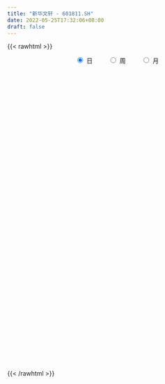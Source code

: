 ```yaml
---
title: "新华文轩 - 601811.SH"
date: 2022-05-25T17:32:06+08:00
draft: false
---
```

{{< rawhtml >}}
    <div style="text-align: center">
        <label style="padding: 1rem;"><input style="margin-right: .5rem" type="radio" name="period" value="D" checked onclick="period_change(this)">日</label>
        <label style="padding: 1rem;"><input style="margin-right: .5rem" type="radio" name="period" value="W" onclick="period_change(this)">周</label>
        <label style="padding: 1rem;"><input style="margin-right: .5rem" type="radio" name="period" value="M" onclick="period_change(this)">月</label>
    </div>
    <div id="chart" style="height: 700px;"></div> 
    <script type="text/javascript">
        const D_v = [29942.34,24534.32,16401.7,13650.59,23284.04,23171.0,17227.05,20177.25,17991.0,11219.46,23197.0,26285.0,23120.0,16276.7,13440.41,16873.05,22407.75,20258.39,13338.0,11480.8,19613.19,14838.0,7291.3,9362.0,10264.01,11048.28,7956.0,8791.14,10851.35,8592.31,7648.78,7808.45,11783.21,8916.0,8172.45,6443.7,8540.84,5449.25,6660.0,8564.71,13211.0,13189.08,5934.0,10327.0,6119.0,8431.17,9001.87,7201.66,6072.26,10879.0,13117.59,9754.37,8009.0,7433.31,7886.84,9326.5,11409.52,7845.56,7201.55,6775.3,10561.99,6087.0,5667.75,6455.05,4713.74,5705.09,14679.0,6446.0,6543.72,7975.0,16598.42,8473.57,19944.52,12831.55,27335.14,24151.63,13661.91,14949.86,18344.61,16403.47,17660.3,14377.79,19414.0,21453.76,14637.99,13493.93,20374.0,16495.26,22473.57,11967.9,10695.89,12586.6,12393.0,15090.0,11666.3,13771.4,7624.35,8955.53,16569.84,10687.0,11785.09,7307.45,6375.59,7851.0,9755.36,9327.32,10900.38,10095.16,8580.47,12127.0,9016.75,21545.1,13659.0,6183.71,10443.44,6576.0,5189.0,6897.61,7223.08,4945.39,7107.51,14276.76,7347.7,9067.99,10618.16,8167.72,6323.42,7437.0,8563.86,6864.0,10155.0,9420.0,6901.0,7303.08,12475.0,13255.0,23380.15,12485.0,9541.52,8869.02,9430.52,10664.02,16848.24,16641.58,38702.01,27303.03,17359.2,21379.61,16291.75,15511.75,23525.14,15640.66,12585.95,21574.39,10196.25,15639.62,29782.29,21456.08,28689.63,72879.25,65677.25,132331.07,181882.57,131571.43,82912.12,98037.75,80688.72,50313.63,39445.86,36511.86,46659.69,24574.0,20187.0,29104.21,19190.98,18280.0,15492.59,23573.97,18433.2,29521.4,20189.44,21618.02,18516.93,12273.14,21899.14,19352.22,41265.3,22641.0,25534.09,32404.47,39468.9,18800.91,21963.05,10630.39,10051.04,12930.39,11345.34,80077.13,71551.38,61804.98,32353.76,23004.7,27871.36,41102.04,22367.0,22592.0,16494.75,15043.2,16969.79,14303.0,11226.08,9823.0,14548.0,15827.52,73126.58,59595.58,65266.68,70675.89,54018.93,43863.27,42949.75,40441.72,29490.92,45720.0,35060.34,21616.33,31979.0,32449.32,30948.08,23296.47,37215.23,32479.32,31872.56,23519.31,42680.63,43721.49,26007.59,22452.0,21418.84,27063.81,17181.46,14419.36,22022.48,19126.09,17923.25,13291.46,16933.53,37738.62,37254.45,24874.1]
const D_histogram = [0.0,-0.0024697436,-0.0051143149,-0.0151337879,-0.022419395,-0.0226189588,-0.0115312957,-0.0056472737,-0.0094915401,-0.009956592,-0.0193608194,-0.0325991555,-0.0332793127,-0.0302908155,-0.0250968816,-0.0267575768,-0.022687604,-0.0132282024,-0.0122862824,-0.0109607393,-0.0139064906,-0.0282777624,-0.0311235668,-0.0329070792,-0.0261981513,-0.0284981947,-0.0241340053,-0.0170429289,-0.0085755743,0.0022446075,0.0107762849,0.0129345296,0.005849998,-0.0022024408,-0.0091580498,-0.00738257,-0.0065926264,-0.001341369,-0.0012241884,0.0058825258,0.0176223677,0.022037928,0.0209428938,0.0170417729,0.014738396,0.0084181959,0.0037215173,0.0079382757,0.0136736015,0.0066272065,-0.0119053045,-0.0264276248,-0.0331476808,-0.0351877788,-0.0372983074,-0.0277701534,-0.0152123461,-0.008399183,-0.0068010185,-0.0034343787,0.0072538165,0.0155724285,0.0206579104,0.0265941392,0.0314154461,0.0332990685,0.0216795899,0.0161962153,0.0154475415,0.0112887587,0.0198629293,0.0263504749,0.0419790214,0.0528493677,0.0619616002,0.0591421536,0.0597061676,0.0615870436,0.0653306884,0.0641531411,0.0655501866,0.0683382993,0.0736109218,0.0755293766,0.0699673756,0.0598488694,0.0364194523,0.0262138679,0.0209429128,0.0055917574,0.0000307552,-0.002293405,-0.0120343615,-0.0316295461,-0.0365183922,-0.0554626116,-0.0591226099,-0.0509616091,-0.0337885665,-0.0354027145,-0.0275671744,-0.0256438531,-0.0306594554,-0.0307569623,-0.0238676297,-0.0275838952,-0.0230117993,-0.0281100101,-0.0268127006,-0.0374681143,-0.0447604655,-0.0673295647,-0.0687811412,-0.0676128061,-0.0698149173,-0.061729642,-0.0557758776,-0.0468758483,-0.0371270484,-0.0272726837,-0.0190829285,-0.0021115187,0.0079920259,0.0196248319,0.0283707265,0.0354222005,0.034579494,0.0351359968,0.0319930056,0.0304521453,0.032479544,0.0327340915,0.0311513221,0.0252380461,0.02324472,0.0237598565,0.0283187975,0.0325560788,0.0292754799,0.0303225418,0.0262999782,0.0224416811,0.0201138056,0.024564946,0.0393574841,0.036792298,0.0412671867,0.0447206074,0.0325727678,0.0290778762,0.0323997718,0.0276209564,0.0160378021,0.0192675972,0.010508807,0.0106254183,0.0162746288,0.0180383883,0.0306349594,0.0595019967,0.0809637564,0.1513576285,0.176272103,0.136511616,0.0943633572,0.0801544931,0.0342418862,0.011630063,-0.0118110312,-0.0243053295,-0.058584145,-0.0841649442,-0.102123002,-0.1351889521,-0.1431357332,-0.1531026096,-0.148786148,-0.1341279759,-0.107706931,-0.0744145178,-0.0454108445,-0.0345520764,-0.0298130769,-0.0246230696,-0.007240971,-0.0099152192,0.0107402819,0.0238513142,0.021919306,0.0335842909,0.0135166131,0.0013841094,-0.0115236959,-0.0184709422,-0.0206377638,-0.0196476819,-0.0217914477,0.0131913732,-0.0082770536,-0.0403712177,-0.0479948194,-0.0416862449,-0.0396444795,-0.0728407509,-0.0770777178,-0.0691475355,-0.0500202719,-0.0356125741,-0.0159026428,-0.0072680655,-0.0060113789,-0.0004967148,0.0125042245,0.014809323,0.0504610135,0.0852462945,0.1264052045,0.1710277903,0.1653145666,0.1483961965,0.1179833786,0.0995831836,0.0754099803,0.074878934,0.0526474394,0.0306234746,0.0315123266,0.006438942,-0.0310546503,-0.0551514332,-0.1128584725,-0.1564406117,-0.1585340276,-0.1571264032,-0.1289893493,-0.1152741069,-0.1129689492,-0.094066237,-0.0725569575,-0.0580342319,-0.0427759867,-0.0271209227,-0.0055942242,0.0057334535,0.0068708161,0.012394807,0.019712248,0.0475087439,0.0329688569,0.039167302]
const D_fast = [0.0,-0.0030871795,-0.0070103295,-0.0208132495,-0.0337037053,-0.0395580089,-0.0313531697,-0.0268809661,-0.0330981175,-0.0360523174,-0.0502967496,-0.0716848745,-0.0806848599,-0.0852690666,-0.0863493531,-0.0946994425,-0.0963013707,-0.0901490197,-0.0922786704,-0.0936933121,-0.100115686,-0.1215563984,-0.1321830945,-0.1421933767,-0.1420339867,-0.1514585787,-0.1531278906,-0.1502975465,-0.1439740855,-0.1325927518,-0.1213670032,-0.115975126,-0.1215971581,-0.1302002071,-0.1394453286,-0.1395154913,-0.1403737043,-0.1354577891,-0.1356466557,-0.1270693101,-0.1109238762,-0.100998834,-0.0968581447,-0.0964988223,-0.0951176003,-0.0993332514,-0.1030995507,-0.0968982234,-0.0877444971,-0.0931340905,-0.1146429277,-0.1357721542,-0.1507791304,-0.161616173,-0.1730512785,-0.1704656628,-0.1617109421,-0.1569975747,-0.1570996649,-0.1545916197,-0.1420899704,-0.1298782513,-0.1196282918,-0.1070435281,-0.0943683598,-0.0841599702,-0.0903595513,-0.0917938721,-0.0886806606,-0.0900172537,-0.0764773508,-0.0634021864,-0.0372788845,-0.0131961964,0.0114064362,0.023372528,0.0388630839,0.0561407208,0.0762170377,0.0910777757,0.1088623678,0.1287350554,0.1524104083,0.1732112072,0.1851410502,0.1899847613,0.1756602072,0.1720080899,0.171972863,0.1580196469,0.1524663335,0.149568822,0.1368192751,0.109316704,0.0952982598,0.0624883875,0.0440477367,0.0394683353,0.0481942363,0.0377294096,0.0386731561,0.0341855141,0.021505048,0.0137183005,0.0146407257,0.0040284864,0.0028476325,-0.0092780808,-0.0146839465,-0.0347063888,-0.0531888563,-0.0925903467,-0.1112372085,-0.126972075,-0.1466279154,-0.1539750506,-0.1619652557,-0.1647841884,-0.1643171506,-0.1612809569,-0.1578619338,-0.1414184036,-0.1293168526,-0.1127778386,-0.0969392624,-0.0810322382,-0.0732300713,-0.0638895693,-0.0590343091,-0.0529621331,-0.0428148484,-0.034376778,-0.0281717169,-0.0277754813,-0.0239576274,-0.0175025268,-0.0058638864,0.0065124146,0.0105506856,0.019178383,0.0217308139,0.0234829371,0.026183513,0.0367758899,0.0614077991,0.0680406874,0.0828323727,0.0974659453,0.0934612977,0.0972358752,0.1086577137,0.1107841374,0.1032104337,0.1112571281,0.1051255396,0.1078985054,0.1176163732,0.1238897297,0.1441450406,0.1878875772,0.2295902759,0.3378235552,0.4068060555,0.4011734725,0.382616053,0.3884458121,0.3510936768,0.3313893693,0.3049955173,0.2864248867,0.2375000349,0.1908779997,0.1473891914,0.0805260033,0.0367952889,-0.0114472399,-0.0443273153,-0.0632011372,-0.0637068251,-0.0490180413,-0.0313670791,-0.0291463301,-0.0318605999,-0.03282636,-0.0172545041,-0.0224075571,0.0009330145,0.0200068753,0.0235546936,0.0436157513,0.0269272267,0.0151407504,-0.0006479789,-0.0122129607,-0.0195392233,-0.0234610619,-0.0310526896,0.0072279745,-0.0163097156,-0.0584966841,-0.0781189907,-0.0822319774,-0.0901013319,-0.141507791,-0.1650141874,-0.1743708889,-0.1677486933,-0.1622441391,-0.1465098685,-0.1396923075,-0.1399384657,-0.1345479803,-0.1184209849,-0.1124135556,-0.0641466117,-0.008049757,0.064710454,0.1520899874,0.1877054054,0.2078860844,0.2069691112,0.2134647121,0.2081440038,0.226332691,0.2172630563,0.2028949601,0.2116618938,0.1881982447,0.1429409897,0.1050563485,0.0191346912,-0.0635576009,-0.1052845238,-0.1431585001,-0.1472687836,-0.1623720679,-0.1883091475,-0.1929229945,-0.1895529545,-0.1895387869,-0.1849745383,-0.176099705,-0.1559715625,-0.1432105215,-0.1403554549,-0.1317327622,-0.1194872592,-0.0798135773,-0.0861112501,-0.0701209795]
const D_slow = [0.0,-0.0006174359,-0.0018960146,-0.0056794616,-0.0112843103,-0.01693905,-0.019821874,-0.0212336924,-0.0236065774,-0.0260957254,-0.0309359302,-0.0390857191,-0.0474055473,-0.0549782511,-0.0612524715,-0.0679418657,-0.0736137667,-0.0769208173,-0.0799923879,-0.0827325728,-0.0862091954,-0.093278636,-0.1010595277,-0.1092862975,-0.1158358354,-0.122960384,-0.1289938853,-0.1332546176,-0.1353985112,-0.1348373593,-0.1321432881,-0.1289096557,-0.1274471562,-0.1279977664,-0.1302872788,-0.1321329213,-0.1337810779,-0.1341164202,-0.1344224673,-0.1329518358,-0.1285462439,-0.1230367619,-0.1178010385,-0.1135405952,-0.1098559962,-0.1077514473,-0.106821068,-0.104836499,-0.1014180987,-0.099761297,-0.1027376232,-0.1093445294,-0.1176314496,-0.1264283943,-0.1357529711,-0.1426955094,-0.146498596,-0.1485983917,-0.1502986464,-0.151157241,-0.1493437869,-0.1454506798,-0.1402862022,-0.1336376674,-0.1257838058,-0.1174590387,-0.1120391412,-0.1079900874,-0.104128202,-0.1013060124,-0.09634028,-0.0897526613,-0.079257906,-0.066045564,-0.050555164,-0.0357696256,-0.0208430837,-0.0054463228,0.0108863493,0.0269246346,0.0433121812,0.0603967561,0.0787994865,0.0976818307,0.1151736746,0.1301358919,0.139240755,0.145794222,0.1510299502,0.1524278895,0.1524355783,0.151862227,0.1488536367,0.1409462501,0.1318166521,0.1179509992,0.1031703467,0.0904299444,0.0819828028,0.0731321241,0.0662403305,0.0598293672,0.0521645034,0.0444752628,0.0385083554,0.0316123816,0.0258594318,0.0188319293,0.0121287541,0.0027617255,-0.0084283908,-0.025260782,-0.0424560673,-0.0593592688,-0.0768129981,-0.0922454086,-0.1061893781,-0.1179083401,-0.1271901022,-0.1340082731,-0.1387790053,-0.1393068849,-0.1373088785,-0.1324026705,-0.1253099889,-0.1164544388,-0.1078095653,-0.0990255661,-0.0910273147,-0.0834142784,-0.0752943924,-0.0671108695,-0.059323039,-0.0530135274,-0.0472023474,-0.0412623833,-0.0341826839,-0.0260436642,-0.0187247943,-0.0111441588,-0.0045691643,0.001041256,0.0060697074,0.0122109439,0.0220503149,0.0312483894,0.0415651861,0.0527453379,0.0608885299,0.0681579989,0.0762579419,0.083163181,0.0871726315,0.0919895308,0.0946167326,0.0972730872,0.1013417444,0.1058513414,0.1135100813,0.1283855805,0.1486265196,0.1864659267,0.2305339525,0.2646618565,0.2882526958,0.308291319,0.3168517906,0.3197593063,0.3168065485,0.3107302162,0.2960841799,0.2750429439,0.2495121934,0.2157149554,0.1799310221,0.1416553697,0.1044588327,0.0709268387,0.044000106,0.0253964765,0.0140437654,0.0054057463,-0.0020475229,-0.0082032903,-0.0100135331,-0.0124923379,-0.0098072674,-0.0038444389,0.0016353876,0.0100314604,0.0134106136,0.013756641,0.010875717,0.0062579815,0.0010985405,-0.00381338,-0.0092612419,-0.0059633986,-0.008032662,-0.0181254664,-0.0301241713,-0.0405457325,-0.0504568524,-0.0686670401,-0.0879364696,-0.1052233534,-0.1177284214,-0.1266315649,-0.1306072256,-0.132424242,-0.1339270868,-0.1340512655,-0.1309252093,-0.1272228786,-0.1146076252,-0.0932960516,-0.0616947505,-0.0189378029,0.0223908388,0.0594898879,0.0889857326,0.1138815285,0.1327340235,0.151453757,0.1646156169,0.1722714855,0.1801495672,0.1817593027,0.1739956401,0.1602077818,0.1319931637,0.0928830108,0.0532495039,0.0139679031,-0.0182794343,-0.047097961,-0.0753401983,-0.0988567575,-0.1169959969,-0.1315045549,-0.1421985516,-0.1489787823,-0.1503773383,-0.148943975,-0.1472262709,-0.1441275692,-0.1391995072,-0.1273223212,-0.119080107,-0.1092882815]
const D_data = [['2021-05-14', 9.285, 9.4881, 9.2656, 9.5848],['2021-05-17', 9.4784, 9.4494, 9.401, 9.6138],['2021-05-18', 9.4494, 9.4301, 9.256, 9.4784],['2021-05-19', 9.4301, 9.2946, 9.2656, 9.4784],['2021-05-20', 9.2366, 9.2656, 9.0819, 9.314],['2021-05-21', 9.343, 9.314, 9.2463, 9.6041],['2021-05-24', 9.3623, 9.4687, 9.2366, 9.4687],['2021-05-25', 9.4591, 9.4397, 9.3043, 9.4978],['2021-05-26', 9.5074, 9.314, 9.3043, 9.5074],['2021-05-27', 9.314, 9.3333, 9.285, 9.4204],['2021-05-28', 9.3237, 9.1786, 9.1302, 9.3817],['2021-05-31', 9.1496, 9.0432, 8.9658, 9.2463],['2021-06-01', 9.1302, 9.1302, 9.0432, 9.256],['2021-06-02', 9.1399, 9.1496, 9.1012, 9.2269],['2021-06-03', 9.1496, 9.1689, 9.0915, 9.2173],['2021-06-04', 9.1883, 9.0625, 9.0432, 9.1883],['2021-06-07', 9.0625, 9.1109, 8.9174, 9.1206],['2021-06-08', 9.11, 9.19, 8.98, 9.23],['2021-06-09', 9.28, 9.09, 9.04, 9.3],['2021-06-10', 9.09, 9.08, 9.02, 9.09],['2021-06-11', 9.05, 9.0, 8.88, 9.06],['2021-06-15', 9.02, 8.78, 8.77, 9.02],['2021-06-16', 8.78, 8.84, 8.75, 8.87],['2021-06-17', 8.9, 8.8, 8.75, 8.9],['2021-06-18', 8.82, 8.88, 8.72, 8.91],['2021-06-21', 8.79, 8.74, 8.74, 8.85],['2021-06-22', 8.78, 8.79, 8.75, 8.87],['2021-06-23', 8.78, 8.82, 8.77, 8.86],['2021-06-24', 8.82, 8.85, 8.79, 8.91],['2021-06-25', 8.86, 8.91, 8.81, 8.95],['2021-06-28', 8.98, 8.92, 8.87, 8.99],['2021-06-29', 8.9, 8.86, 8.85, 8.92],['2021-06-30', 8.86, 8.72, 8.7, 8.86],['2021-07-01', 8.76, 8.65, 8.61, 8.8],['2021-07-02', 8.61, 8.6, 8.56, 8.68],['2021-07-05', 8.59, 8.67, 8.59, 8.71],['2021-07-06', 8.7, 8.64, 8.56, 8.73],['2021-07-07', 8.59, 8.69, 8.54, 8.69],['2021-07-08', 8.66, 8.62, 8.6, 8.68],['2021-07-09', 8.55, 8.71, 8.55, 8.72],['2021-07-12', 8.73, 8.81, 8.72, 8.85],['2021-07-13', 8.78, 8.76, 8.7, 8.96],['2021-07-14', 8.76, 8.7, 8.68, 8.8],['2021-07-15', 8.75, 8.65, 8.55, 8.75],['2021-07-16', 8.67, 8.65, 8.62, 8.71],['2021-07-19', 8.66, 8.57, 8.55, 8.69],['2021-07-20', 8.5, 8.55, 8.48, 8.61],['2021-07-21', 8.55, 8.65, 8.55, 8.65],['2021-07-22', 8.64, 8.69, 8.59, 8.69],['2021-07-23', 8.7, 8.52, 8.51, 8.7],['2021-07-26', 8.47, 8.29, 8.27, 8.57],['2021-07-27', 8.34, 8.22, 8.21, 8.39],['2021-07-28', 8.27, 8.22, 8.09, 8.3],['2021-07-29', 8.22, 8.21, 8.18, 8.33],['2021-07-30', 8.23, 8.15, 8.07, 8.23],['2021-08-02', 8.17, 8.27, 8.07, 8.3],['2021-08-03', 8.27, 8.33, 8.26, 8.47],['2021-08-04', 8.34, 8.28, 8.26, 8.38],['2021-08-05', 8.38, 8.21, 8.2, 8.38],['2021-08-06', 8.21, 8.22, 8.15, 8.25],['2021-08-09', 8.22, 8.33, 8.21, 8.36],['2021-08-10', 8.3, 8.34, 8.28, 8.35],['2021-08-11', 8.34, 8.33, 8.29, 8.38],['2021-08-12', 8.31, 8.37, 8.29, 8.37],['2021-08-13', 8.33, 8.39, 8.3, 8.39],['2021-08-16', 8.43, 8.38, 8.35, 8.43],['2021-08-17', 8.38, 8.19, 8.15, 8.44],['2021-08-18', 8.19, 8.22, 8.17, 8.26],['2021-08-19', 8.23, 8.26, 8.23, 8.32],['2021-08-20', 8.27, 8.2, 8.16, 8.3],['2021-08-23', 8.26, 8.37, 8.26, 8.4],['2021-08-24', 8.36, 8.39, 8.36, 8.43],['2021-08-25', 8.42, 8.58, 8.36, 8.68],['2021-08-26', 8.59, 8.62, 8.53, 8.68],['2021-08-27', 8.74, 8.69, 8.58, 8.84],['2021-08-30', 8.69, 8.6, 8.49, 8.73],['2021-08-31', 8.61, 8.68, 8.58, 8.71],['2021-09-01', 8.71, 8.75, 8.64, 8.8],['2021-09-02', 8.76, 8.84, 8.75, 8.88],['2021-09-03', 8.86, 8.84, 8.73, 8.87],['2021-09-06', 8.99, 8.93, 8.85, 8.99],['2021-09-07', 8.92, 9.02, 8.84, 9.02],['2021-09-08', 9.0, 9.14, 8.99, 9.16],['2021-09-09', 9.13, 9.19, 9.07, 9.23],['2021-09-10', 9.19, 9.16, 9.05, 9.25],['2021-09-13', 9.26, 9.13, 9.03, 9.26],['2021-09-14', 9.16, 8.93, 8.85, 9.19],['2021-09-15', 8.88, 9.05, 8.83, 9.06],['2021-09-16', 9.05, 9.11, 9.05, 9.27],['2021-09-17', 9.15, 8.96, 8.94, 9.18],['2021-09-22', 8.92, 9.05, 8.9, 9.11],['2021-09-23', 9.1, 9.09, 9.05, 9.16],['2021-09-24', 9.15, 8.98, 8.96, 9.16],['2021-09-27', 8.98, 8.78, 8.69, 9.02],['2021-09-28', 8.8, 8.89, 8.77, 8.95],['2021-09-29', 8.83, 8.63, 8.63, 8.96],['2021-09-30', 8.73, 8.73, 8.6, 8.76],['2021-10-08', 8.83, 8.86, 8.78, 8.89],['2021-10-11', 8.9, 9.02, 8.87, 9.07],['2021-10-12', 9.02, 8.81, 8.76, 9.02],['2021-10-13', 8.96, 8.93, 8.82, 9.09],['2021-10-14', 8.9, 8.87, 8.75, 8.91],['2021-10-15', 8.9, 8.76, 8.74, 8.91],['2021-10-18', 8.75, 8.79, 8.67, 8.79],['2021-10-19', 8.83, 8.88, 8.72, 8.94],['2021-10-20', 8.84, 8.74, 8.72, 8.91],['2021-10-21', 8.82, 8.83, 8.72, 8.92],['2021-10-22', 8.89, 8.69, 8.68, 8.89],['2021-10-25', 8.66, 8.74, 8.59, 8.8],['2021-10-26', 8.72, 8.54, 8.51, 8.72],['2021-10-27', 8.48, 8.5, 8.4, 8.59],['2021-10-28', 8.35, 8.18, 8.1, 8.42],['2021-10-29', 8.17, 8.32, 8.1, 8.37],['2021-11-01', 8.27, 8.29, 8.2, 8.38],['2021-11-02', 8.29, 8.18, 8.08, 8.29],['2021-11-03', 8.16, 8.26, 8.12, 8.29],['2021-11-04', 8.28, 8.21, 8.17, 8.29],['2021-11-05', 8.24, 8.23, 8.15, 8.3],['2021-11-08', 8.22, 8.24, 8.17, 8.29],['2021-11-09', 8.2, 8.25, 8.19, 8.27],['2021-11-10', 8.22, 8.24, 8.21, 8.28],['2021-11-11', 8.26, 8.39, 8.22, 8.41],['2021-11-12', 8.32, 8.36, 8.32, 8.39],['2021-11-15', 8.36, 8.43, 8.36, 8.51],['2021-11-16', 8.43, 8.45, 8.4, 8.54],['2021-11-17', 8.47, 8.48, 8.42, 8.5],['2021-11-18', 8.48, 8.41, 8.39, 8.49],['2021-11-19', 8.33, 8.44, 8.33, 8.46],['2021-11-22', 8.45, 8.4, 8.36, 8.49],['2021-11-23', 8.4, 8.42, 8.36, 8.44],['2021-11-24', 8.49, 8.48, 8.42, 8.55],['2021-11-25', 8.48, 8.48, 8.4, 8.51],['2021-11-26', 8.45, 8.47, 8.39, 8.49],['2021-11-29', 8.46, 8.41, 8.36, 8.46],['2021-11-30', 8.41, 8.45, 8.4, 8.52],['2021-12-01', 8.39, 8.49, 8.39, 8.51],['2021-12-02', 8.46, 8.57, 8.46, 8.73],['2021-12-03', 8.59, 8.61, 8.52, 8.66],['2021-12-06', 8.62, 8.54, 8.53, 8.64],['2021-12-07', 8.6, 8.61, 8.51, 8.64],['2021-12-08', 8.61, 8.56, 8.51, 8.61],['2021-12-09', 8.59, 8.56, 8.53, 8.6],['2021-12-10', 8.56, 8.58, 8.56, 8.72],['2021-12-13', 8.59, 8.69, 8.58, 8.72],['2021-12-14', 8.69, 8.9, 8.64, 8.98],['2021-12-15', 8.87, 8.75, 8.73, 8.87],['2021-12-16', 8.77, 8.88, 8.75, 8.88],['2021-12-17', 8.9, 8.93, 8.79, 8.94],['2021-12-20', 8.9, 8.75, 8.75, 8.92],['2021-12-21', 8.76, 8.85, 8.76, 8.87],['2021-12-22', 8.86, 8.97, 8.81, 9.03],['2021-12-23', 8.93, 8.9, 8.83, 9.01],['2021-12-24', 8.89, 8.8, 8.75, 8.9],['2021-12-27', 8.82, 8.99, 8.73, 9.01],['2021-12-28', 8.93, 8.85, 8.82, 9.0],['2021-12-29', 8.85, 8.96, 8.78, 8.97],['2021-12-30', 8.93, 9.07, 8.92, 9.15],['2021-12-31', 9.06, 9.07, 9.01, 9.1],['2022-01-04', 9.07, 9.28, 9.02, 9.31],['2022-01-05', 9.29, 9.65, 9.16, 9.74],['2022-01-06', 9.56, 9.77, 9.51, 10.0],['2022-01-07', 9.74, 10.75, 9.74, 10.75],['2022-01-10', 11.03, 10.6, 10.24, 11.04],['2022-01-11', 10.43, 9.91, 9.79, 10.51],['2022-01-12', 9.79, 9.79, 9.72, 10.0],['2022-01-13', 9.83, 10.1, 9.8, 10.1],['2022-01-14', 9.98, 9.63, 9.59, 9.98],['2022-01-17', 9.71, 9.8, 9.56, 9.8],['2022-01-18', 9.81, 9.71, 9.65, 9.87],['2022-01-19', 9.71, 9.78, 9.7, 9.97],['2022-01-20', 9.78, 9.39, 9.34, 9.79],['2022-01-21', 9.34, 9.32, 9.31, 9.54],['2022-01-24', 9.3, 9.26, 9.1, 9.32],['2022-01-25', 9.3, 8.87, 8.86, 9.32],['2022-01-26', 8.89, 8.99, 8.81, 9.01],['2022-01-27', 8.99, 8.82, 8.8, 9.03],['2022-01-28', 8.89, 8.88, 8.79, 8.97],['2022-02-07', 8.99, 8.96, 8.88, 9.1],['2022-02-08', 8.96, 9.13, 8.89, 9.13],['2022-02-09', 9.13, 9.31, 9.06, 9.34],['2022-02-10', 9.3, 9.38, 9.2, 9.4],['2022-02-11', 9.38, 9.23, 9.18, 9.44],['2022-02-14', 9.25, 9.17, 9.13, 9.31],['2022-02-15', 9.2, 9.18, 9.11, 9.27],['2022-02-16', 9.22, 9.38, 9.2, 9.4],['2022-02-17', 9.33, 9.16, 9.14, 9.36],['2022-02-18', 9.11, 9.5, 9.09, 9.54],['2022-02-21', 9.46, 9.51, 9.38, 9.6],['2022-02-22', 9.46, 9.37, 9.27, 9.5],['2022-02-23', 9.4, 9.59, 9.37, 9.73],['2022-02-24', 9.56, 9.19, 9.05, 9.58],['2022-02-25', 9.25, 9.21, 9.17, 9.45],['2022-02-28', 9.2, 9.13, 8.9, 9.23],['2022-03-01', 9.17, 9.14, 9.06, 9.23],['2022-03-02', 9.09, 9.16, 9.07, 9.19],['2022-03-03', 9.2, 9.18, 9.14, 9.23],['2022-03-04', 9.13, 9.12, 9.06, 9.15],['2022-03-07', 9.14, 9.67, 9.01, 9.8],['2022-03-08', 9.58, 9.0, 8.95, 9.58],['2022-03-09', 9.0, 8.7, 8.25, 9.1],['2022-03-10', 8.91, 8.86, 8.75, 9.05],['2022-03-11', 8.92, 8.99, 8.59, 9.04],['2022-03-14', 9.02, 8.92, 8.92, 9.3],['2022-03-15', 8.88, 8.34, 8.33, 8.91],['2022-03-16', 8.4, 8.53, 8.23, 8.58],['2022-03-17', 8.65, 8.62, 8.54, 8.67],['2022-03-18', 8.58, 8.77, 8.5, 8.78],['2022-03-21', 8.7, 8.75, 8.64, 8.77],['2022-03-22', 8.79, 8.87, 8.7, 8.93],['2022-03-23', 8.87, 8.78, 8.09, 8.94],['2022-03-24', 8.77, 8.69, 8.66, 8.88],['2022-03-25', 8.7, 8.74, 8.64, 8.87],['2022-03-28', 8.7, 8.87, 8.62, 8.88],['2022-03-29', 8.88, 8.77, 8.73, 8.93],['2022-03-30', 8.93, 9.3, 8.92, 9.39],['2022-03-31', 9.3, 9.52, 9.2, 9.67],['2022-04-01', 9.66, 9.88, 9.43, 9.9],['2022-04-06', 9.91, 10.27, 9.86, 10.3],['2022-04-07', 10.26, 9.88, 9.88, 10.26],['2022-04-08', 9.91, 9.81, 9.72, 10.16],['2022-04-11', 9.75, 9.63, 9.53, 9.93],['2022-04-12', 9.6, 9.75, 9.47, 9.75],['2022-04-13', 9.64, 9.65, 9.64, 9.87],['2022-04-14', 9.66, 9.96, 9.65, 10.09],['2022-04-15', 9.89, 9.7, 9.57, 9.94],['2022-04-18', 9.68, 9.64, 9.4, 9.69],['2022-04-19', 9.66, 9.92, 9.59, 9.96],['2022-04-20', 9.86, 9.57, 9.53, 9.89],['2022-04-21', 9.65, 9.26, 9.25, 9.65],['2022-04-22', 9.26, 9.25, 9.11, 9.35],['2022-04-25', 9.1, 8.56, 8.56, 9.24],['2022-04-26', 8.51, 8.37, 8.3, 8.77],['2022-04-27', 8.32, 8.65, 8.19, 8.68],['2022-04-28', 8.63, 8.57, 8.47, 8.8],['2022-04-29', 8.5, 8.87, 8.5, 8.95],['2022-05-05', 8.82, 8.7, 8.66, 8.82],['2022-05-06', 8.52, 8.5, 8.39, 8.63],['2022-05-09', 8.49, 8.67, 8.45, 8.72],['2022-05-10', 8.59, 8.73, 8.48, 8.74],['2022-05-11', 8.75, 8.67, 8.64, 8.8],['2022-05-12', 8.57, 8.7, 8.57, 8.73],['2022-05-13', 8.63, 8.74, 8.63, 8.76],['2022-05-16', 8.78, 8.88, 8.67, 8.91],['2022-05-17', 8.88, 8.82, 8.68, 8.91],['2022-05-18', 8.85, 8.71, 8.7, 8.88],['2022-05-19', 8.63, 8.77, 8.56, 8.77],['2022-05-20', 8.77, 8.82, 8.71, 8.85],['2022-05-23', 9.01, 9.18, 8.88, 9.24],['2022-05-24', 9.1, 8.7, 8.7, 9.15],['2022-05-25', 8.61, 8.95, 8.61, 8.96]]
const W_v = [103966.11,114623.61,124058.61,115861.9,85184.01,84572.97,99094.22,150668.33,151559.43,104001.2,164707.17,72482.9,116613.44,272066.5,143407.24,123031.9,89250.64,84798.77,72928.94,60457.77,71090.98,52189.69,111031.62,79374.84,67157.16,71367.73,76855.37,99745.02,107023.11,89688.37,38191.99,14790.22,66496.23,67188.35,74855.2,151596.23,194828.3,73601.14,125921.37,150445.8,90545.0,96218.31,72372.88,49789.17,58361.95,57246.55,51115.33,52763.18,51289.24,50995.39,67608.44,50255.19,45383.78,97063.82,63807.88,46813.7,29136.32,35339.0,84566.59,108953.01,67817.81,64226.22,92052.47,129736.12,45788.2,53730.1,118510.18,65614.8,122650.12,231684.73,425763.7,699362.0600000001,289731.33,173333.99,156377.13,130426.72,335835.93,251160.69,1188181.8599999999,837138.1499999999,822183.95,749215.7999999999,775921.58,914739.8800000001,1225754.8600000001,780292.3,509460.8099999999,425872.83,268815.46,179566.19,204266.46,85989.54,180691.04,120179.7,131104.94,407055.01,230118.32,160852.07,129168.66,96876.19,121554.96,97793.0,123701.93,143810.51,69928.26,83348.5,78611.7,98020.16,96742.43,328388.34,143681.75,162698.59,187921.26,25814.6,136497.91,432142.48,223976.62,226621.45,131363.42,87285.14,140097.82,199428.63,101311.53,159507.39,159086.18,104740.45,113638.42,159853.73,137057.9,107393.55,142578.16,105241.37,130198.82,153758.69,105429.55,128777.47,86374.93,87608.26,214131.74,103105.64,85672.1,69942.34,150231.02,111798.24,75802.33,89038.88,77416.01,131039.02,131111.12,150262.72,59041.99,122024.13,219958.29,183144.44,161607.27,111063.86,134658.56,288885.69,150796.6,221026.36,197029.03,134181.08,77126.82,65786.36,50594.31,13442.95,73021.75,68534.12,84976.69,88644.86,63764.0,60590.69,59154.12,107470.14,83912.66,86389.41,71538.64,35211.98,59745.48,77016.77,50948.09,55694.43,51632.27,24266.44,30773.18,82992.42,56202.55,75938.16,48402.86,62616.5,333466.93,150192.32,222826.01,214928.82,191173.02,61581.24,157853.59,101041.65,89811.76,95995.16,87098.13,41755.31,47239.08,44328.89,35658.5,48780.08,41585.96,46201.11,42558.43,33485.53,41348.81,85183.2,87511.48,87543.84,84804.66,35675.49,48152.05,8955.53,52724.97,47929.22,64928.32,35289.76,40900.44,41614.29,41903.86,68898.23,55353.32,121385.43,83555.25,98648.63,299577.2,575092.59,197505.04,102254.78,113336.03,113306.73,138849.37,66920.21,268791.95,130427.15,67365.07,228364.36,168558.09,193662.73,140289.2,167767.05,69729.08,102535.47,89296.81,99867.17]
const W_histogram = [0.0,-0.0369695726,-0.0467404279,-0.091175403,-0.1161201289,-0.1079460688,-0.084308057,-0.02984789,0.0138429474,0.0439180633,0.0609361555,0.0533784442,0.0767679761,0.1175791938,0.1009279076,0.0193299846,-0.0202524464,-0.0956500143,-0.1364332656,-0.1473795138,-0.1546436673,-0.1452160936,-0.1482406981,-0.1210361115,-0.1090220475,-0.1000819325,-0.1132201691,-0.0806652934,-0.109151309,-0.1684683568,-0.1764991902,-0.1629402405,-0.1083194681,-0.0567436119,-0.0249987599,-0.0158295409,0.0538202216,0.0671745645,0.0853426629,0.1042450605,0.1235087848,0.0791535699,0.0431315927,0.0294836652,0.0117388313,-0.0167771865,-0.049368942,-0.0762933439,-0.1325034966,-0.1494481096,-0.1797242379,-0.1771882672,-0.1649196739,-0.1234353239,-0.1251700545,-0.1103426844,-0.1125658195,-0.0865058571,-0.0275183083,0.0391353166,0.09415134,0.1270767414,0.1306941498,0.0856323726,0.0455584301,0.0509468165,0.0762500992,0.0739448824,0.1338106919,0.1625369182,0.1856639982,0.2241060591,0.1953630404,0.171762425,0.1317643457,0.1493619105,0.1427395237,0.1373339773,0.3361377178,0.2769469972,0.2631724881,0.3037111398,0.3099852198,0.3949112741,0.495709425,0.5515151193,0.4924919323,0.4108269198,0.3013587536,0.216938432,0.1199908995,0.0363694511,-0.0924814061,-0.1918467617,-0.2080345383,-0.1520477562,-0.2165488249,-0.2538473536,-0.2350647154,-0.2271461571,-0.2061509096,-0.2363471158,-0.1933781707,-0.230475074,-0.2583284547,-0.321511921,-0.2966658531,-0.2154712311,-0.1302992931,0.0509280445,0.1880074119,0.2760102559,0.2704470153,0.2442871576,0.1856489406,0.1105044701,0.029901307,-0.0451669707,-0.1127343233,-0.1688018747,-0.1543746092,-0.1555301992,-0.1552398097,-0.1207299212,-0.0621129905,-0.0404762076,0.0108979874,0.0482115189,0.0626612207,0.0187073728,-0.0302159227,-0.0826135118,-0.0772963948,-0.1354374045,-0.1340591076,-0.1766945598,-0.2148911996,-0.2250306602,-0.2081479841,-0.1867303015,-0.150576094,-0.1205220033,-0.0770148169,-0.0691471727,-0.0712813125,-0.0812033135,-0.068925548,-0.0540114915,-0.0349639461,-0.0081306917,-0.0024902901,0.0266166107,0.0824193792,0.0907296818,0.1013495119,0.132380771,0.136005633,0.1602241435,0.1568314939,0.1785386287,0.1650572461,0.1144197889,0.0830031207,0.0404067311,-0.0021229078,-0.0164472793,-0.0320563089,-0.0358559183,-0.0424643313,-0.0645830875,-0.0729017981,-0.0688798939,-0.0602593683,-0.0459886816,-0.0689420242,-0.0990542023,-0.1318427235,-0.1389856962,-0.1447944241,-0.1306124684,-0.1185459189,-0.1131071105,-0.1340646881,-0.1226378033,-0.0838296157,-0.0494542496,-0.0071978694,0.032247297,0.0480312216,0.0745896122,0.1470801864,0.1818813866,0.2334126451,0.2483666603,0.184735944,0.1315429926,0.1244206515,0.1036723527,0.0777046808,0.0508814517,0.0282327514,0.0056539834,-0.006137573,-0.0322337983,-0.0390510194,-0.044187162,-0.052366917,-0.0772224376,-0.0829712598,-0.0698721362,-0.0684612693,-0.0308982868,0.0057274456,0.0506816951,0.0651988229,0.0737688252,0.0607631275,0.0590282001,0.0496359209,0.0377379205,0.0056617838,-0.0195240921,-0.0249866155,-0.0209345027,-0.014274388,0.0007237148,0.0093110294,0.0376595154,0.046189534,0.0672723538,0.1849474087,0.177884893,0.1442963856,0.0872174885,0.0686246084,0.0698668653,0.0475791481,0.0243667483,-0.0008166357,-0.0316569682,-0.0522287565,0.0094996935,0.0423354061,0.0526912109,0.0265960769,-0.0165712307,-0.0675001985,-0.0815416224,-0.0817515501,-0.0699039476]
const W_fast = [0.0,-0.0462119658,-0.067667928,-0.1348967539,-0.1888715121,-0.2076839692,-0.2051229715,-0.1581247771,-0.1109732028,-0.0699185711,-0.03766644,-0.0318795403,0.0107019856,0.0809080018,0.0894886925,0.0127232657,-0.0319222769,-0.1312323484,-0.2061239162,-0.2539150428,-0.2998401131,-0.3267165629,-0.3668013419,-0.3698557831,-0.3850972309,-0.4011775991,-0.4426208779,-0.4302323257,-0.4860061685,-0.5874403055,-0.6395959365,-0.6667720469,-0.6392311415,-0.6018411883,-0.5763460262,-0.5711341924,-0.4880293746,-0.4578813905,-0.4183776264,-0.3734139637,-0.3232730432,-0.3478398656,-0.3730789446,-0.3793559558,-0.3941660819,-0.4268763963,-0.4718103873,-0.5178081252,-0.6071441521,-0.6614507924,-0.7366579803,-0.7784190764,-0.8073804015,-0.7967548825,-0.8297821267,-0.8425404277,-0.8729050177,-0.8684715196,-0.8163635479,-0.7399260937,-0.6613722354,-0.5966776486,-0.5603867028,-0.5840403869,-0.6127247218,-0.5945996313,-0.5502338238,-0.53405282,-0.4407343375,-0.3713738816,-0.3018308021,-0.2073622264,-0.1872644851,-0.1679244941,-0.1749814871,-0.1200434446,-0.0909809505,-0.0620530026,0.2207851674,0.2308311961,0.2828498089,0.3993162457,0.4830866306,0.6667405034,0.8914660105,1.0851504847,1.1492502808,1.1702919982,1.1361635204,1.1059778068,1.0390279992,0.9644989135,0.8125277049,0.6652006588,0.5970042476,0.6149790907,0.4963408158,0.3955804487,0.355596908,0.3067289271,0.2761864471,0.186903462,0.1815278644,0.0868121927,-0.0056233017,-0.1491847482,-0.1985051437,-0.1711783294,-0.1185812147,0.075378134,0.2594593544,0.4164647624,0.4785132756,0.5134252073,0.5011992255,0.4536808725,0.3805530362,0.2941930158,0.1984420823,0.1001740623,0.0760076755,0.0359695357,-0.0025500273,0.001777381,0.0448660641,0.0563837951,0.1104824869,0.1598488981,0.1899639052,0.1506869004,0.0942096242,0.0211586572,0.0071516755,-0.0848486853,-0.1169851654,-0.2037942575,-0.2957136972,-0.3621108228,-0.3972651427,-0.4225300355,-0.4240198515,-0.4240962617,-0.3998427795,-0.4092619284,-0.4292163964,-0.4594392257,-0.4643928473,-0.4629816636,-0.4526751048,-0.4278745233,-0.4228566942,-0.3870956407,-0.3106880274,-0.2796953044,-0.2437380963,-0.1796116445,-0.1419853743,-0.0777108278,-0.0418956039,0.0244461881,0.052229117,0.0301966069,0.0195307189,-0.0129639878,-0.0560243537,-0.0744605451,-0.0980836518,-0.1108472408,-0.1280717366,-0.1663362648,-0.1928804249,-0.2060784942,-0.2125228106,-0.2097492943,-0.2499381429,-0.3048138716,-0.3705630737,-0.4124524704,-0.4544598044,-0.4729309658,-0.490500896,-0.5133388653,-0.5678126148,-0.5870451808,-0.5691943972,-0.5471825935,-0.5067256807,-0.4592186899,-0.43142696,-0.3862211664,-0.2769605455,-0.1966889987,-0.0868045789,-0.0097588987,-0.027205629,-0.0475128322,-0.0235300104,-0.0183602211,-0.0249017227,-0.0390045889,-0.0545951013,-0.0757603735,-0.0890863231,-0.123240998,-0.139820974,-0.1560039071,-0.1772753914,-0.2214365213,-0.2479281584,-0.2522970689,-0.2680015194,-0.2381631086,-0.2001055148,-0.1424808415,-0.111664008,-0.0846517994,-0.0824667152,-0.0694445926,-0.0664278915,-0.0688914118,-0.0995521025,-0.1296190015,-0.1413281787,-0.1425096916,-0.1394181739,-0.1242391424,-0.1133240705,-0.0755607056,-0.0554833035,-0.0175823952,0.1463295118,0.1837382194,0.1862238084,0.1509492834,0.1495125554,0.1682215286,0.1578285985,0.1407078857,0.1153203428,0.0765657683,0.0429367908,0.1070401642,0.1504597283,0.1739883358,0.154542221,0.1072321058,0.0394280884,0.0050012589,-0.0156465563,-0.0212749408]
const W_slow = [0.0,-0.0092423932,-0.0209275001,-0.0437213509,-0.0727513831,-0.0997379003,-0.1208149146,-0.1282768871,-0.1248161502,-0.1138366344,-0.0986025955,-0.0852579845,-0.0660659905,-0.036671192,-0.0114392151,-0.006606719,-0.0116698305,-0.0355823341,-0.0696906505,-0.106535529,-0.1451964458,-0.1815004692,-0.2185606438,-0.2488196716,-0.2760751835,-0.3010956666,-0.3294007089,-0.3495670322,-0.3768548595,-0.4189719487,-0.4630967463,-0.5038318064,-0.5309116734,-0.5450975764,-0.5513472663,-0.5553046516,-0.5418495962,-0.525055955,-0.5037202893,-0.4776590242,-0.446781828,-0.4269934355,-0.4162105373,-0.408839621,-0.4059049132,-0.4100992098,-0.4224414453,-0.4415147813,-0.4746406554,-0.5120026828,-0.5569337423,-0.6012308091,-0.6424607276,-0.6733195586,-0.7046120722,-0.7321977433,-0.7603391982,-0.7819656625,-0.7888452395,-0.7790614104,-0.7555235754,-0.72375439,-0.6910808526,-0.6696727595,-0.6582831519,-0.6455464478,-0.626483923,-0.6079977024,-0.5745450294,-0.5339107999,-0.4874948003,-0.4314682855,-0.3826275254,-0.3396869192,-0.3067458328,-0.2694053551,-0.2337204742,-0.1993869799,-0.1153525504,-0.0461158011,0.0196773209,0.0956051058,0.1731014108,0.2718292293,0.3957565856,0.5336353654,0.6567583485,0.7594650784,0.8348047668,0.8890393748,0.9190370997,0.9281294625,0.905009111,0.8570474205,0.8050387859,0.7670268469,0.7128896407,0.6494278023,0.5906616234,0.5338750842,0.4823373568,0.4232505778,0.3749060351,0.3172872666,0.252705153,0.1723271727,0.0981607095,0.0442929017,0.0117180784,0.0244500895,0.0714519425,0.1404545065,0.2080662603,0.2691380497,0.3155502849,0.3431764024,0.3506517292,0.3393599865,0.3111764057,0.268975937,0.2303822847,0.1914997349,0.1526897825,0.1225073022,0.1069790546,0.0968600027,0.0995844995,0.1116373792,0.1273026844,0.1319795276,0.1244255469,0.103772169,0.0844480703,0.0505887192,0.0170739423,-0.0270996977,-0.0808224976,-0.1370801626,-0.1891171586,-0.235799734,-0.2734437575,-0.3035742583,-0.3228279626,-0.3401147557,-0.3579350839,-0.3782359122,-0.3954672992,-0.4089701721,-0.4177111587,-0.4197438316,-0.4203664041,-0.4137122514,-0.3931074066,-0.3704249862,-0.3450876082,-0.3119924155,-0.2779910072,-0.2379349713,-0.1987270979,-0.1540924407,-0.1128281291,-0.0842231819,-0.0634724017,-0.053370719,-0.0539014459,-0.0580132657,-0.066027343,-0.0749913225,-0.0856074053,-0.1017531772,-0.1199786268,-0.1371986002,-0.1522634423,-0.1637606127,-0.1809961188,-0.2057596693,-0.2387203502,-0.2734667742,-0.3096653803,-0.3423184974,-0.3719549771,-0.4002317547,-0.4337479267,-0.4644073776,-0.4853647815,-0.4977283439,-0.4995278112,-0.491465987,-0.4794581816,-0.4608107785,-0.4240407319,-0.3785703853,-0.320217224,-0.2581255589,-0.2119415729,-0.1790558248,-0.1479506619,-0.1220325737,-0.1026064035,-0.0898860406,-0.0828278528,-0.0814143569,-0.0829487501,-0.0910071997,-0.1007699546,-0.1118167451,-0.1249084743,-0.1442140837,-0.1649568987,-0.1824249327,-0.1995402501,-0.2072648218,-0.2058329604,-0.1931625366,-0.1768628309,-0.1584206246,-0.1432298427,-0.1284727927,-0.1160638124,-0.1066293323,-0.1052138863,-0.1100949094,-0.1163415633,-0.1215751889,-0.1251437859,-0.1249628572,-0.1226350999,-0.113220221,-0.1016728375,-0.084854749,-0.0386178969,0.0058533264,0.0419274228,0.0637317949,0.080887947,0.0983546633,0.1102494504,0.1163411374,0.1161369785,0.1082227365,0.0951655473,0.0975404707,0.1081243222,0.1212971249,0.1279461442,0.1238033365,0.1069282869,0.0865428813,0.0661049938,0.0486290069]
const W_data = [['2017-07-14', 14.0987, 13.3857, 13.1362, 14.0987],['2017-07-21', 13.4124, 12.8064, 12.4589, 13.4392],['2017-07-28', 12.8332, 12.9847, 12.7708, 13.3144],['2017-08-04', 12.9758, 12.343, 12.3341, 12.9936],['2017-08-11', 12.3163, 12.3074, 12.1915, 12.6371],['2017-08-18', 12.343, 12.5747, 12.343, 12.7619],['2017-08-25', 12.5747, 12.7619, 12.5034, 12.851],['2017-09-01', 12.7886, 13.2966, 12.7084, 13.3233],['2017-09-08', 13.1985, 13.4035, 13.1985, 13.8848],['2017-09-15', 13.3946, 13.4392, 13.3322, 13.8046],['2017-09-22', 13.4392, 13.4303, 13.3501, 14.3927],['2017-09-29', 13.3857, 13.1807, 12.9312, 13.4392],['2017-10-13', 13.4303, 13.6531, 13.2075, 13.6887],['2017-10-20', 13.6441, 14.1165, 13.1005, 14.5264],['2017-10-27', 14.0452, 13.5461, 13.5105, 14.1432],['2017-11-03', 13.4837, 12.5123, 12.4321, 13.6085],['2017-11-10', 12.6104, 12.7084, 12.4856, 13.1451],['2017-11-17', 12.7351, 11.8974, 11.8707, 12.8242],['2017-11-24', 11.8974, 11.9152, 11.5855, 12.0578],['2017-12-01', 11.9241, 12.0222, 11.6479, 12.1113],['2017-12-08', 12.0489, 11.8796, 11.229, 12.0489],['2017-12-15', 11.942, 11.9509, 11.6835, 12.0044],['2017-12-22', 11.9152, 11.6657, 11.6301, 12.2539],['2017-12-29', 11.639, 11.9687, 11.4251, 12.0489],['2018-01-05', 11.9598, 11.7548, 11.7192, 12.0222],['2018-01-12', 11.7994, 11.6479, 11.5944, 11.8974],['2018-01-19', 11.6479, 11.229, 10.926, 11.7013],['2018-01-26', 11.2914, 11.7281, 11.1488, 11.9776],['2018-02-02', 11.639, 10.8458, 10.623, 12.0044],['2018-02-09', 10.8191, 10.0526, 9.9546, 10.9171],['2018-02-14', 10.2041, 10.3111, 10.0972, 10.5606],['2018-02-23', 10.3378, 10.3913, 10.3378, 10.5161],['2018-03-02', 10.418, 10.9082, 10.418, 10.9349],['2018-03-09', 10.7745, 11.0151, 10.6408, 11.2736],['2018-03-16', 11.0151, 10.8815, 10.6943, 11.3627],['2018-03-23', 10.8636, 10.6141, 10.5339, 11.7637],['2018-03-30', 10.3824, 11.5231, 10.2487, 11.9865],['2018-04-04', 11.3983, 11.0151, 11.0062, 11.7013],['2018-04-13', 10.8725, 11.1488, 10.7656, 11.7637],['2018-04-20', 11.0686, 11.2647, 11.0686, 11.6211],['2018-04-27', 11.1488, 11.3983, 10.8102, 11.4785],['2018-05-04', 11.4518, 10.5517, 10.5161, 11.4518],['2018-05-11', 10.5606, 10.4269, 10.3913, 10.7656],['2018-05-18', 10.4448, 10.5428, 10.3467, 10.5874],['2018-05-25', 10.6408, 10.3646, 10.2933, 10.6676],['2018-06-01', 10.3467, 10.0437, 9.7942, 10.4359],['2018-06-08', 10.0437, 9.7407, 9.6338, 10.2309],['2018-06-15', 9.8477, 9.538, 9.4281, 10.0883],['2018-06-22', 9.4464, 8.7959, 8.521, 9.4464],['2018-06-29', 8.8875, 8.9058, 8.576, 8.915],['2018-07-06', 8.8508, 8.4019, 8.1545, 8.8783],['2018-07-13', 8.3835, 8.5118, 8.2644, 8.7226],['2018-07-20', 8.4843, 8.4477, 8.2461, 8.5943],['2018-07-27', 8.4019, 8.75, 8.4019, 9.5105],['2018-08-03', 8.75, 8.1178, 8.0629, 8.9608],['2018-08-10', 8.1637, 8.1637, 7.7697, 8.2278],['2018-08-17', 8.1637, 7.788, 7.7697, 8.2553],['2018-08-24', 7.8063, 8.0171, 7.7788, 8.1637],['2018-08-31', 7.9621, 8.5027, 7.9621, 8.5576],['2018-09-07', 8.4294, 8.8325, 8.3103, 8.9608],['2018-09-14', 8.8692, 8.9608, 8.466, 9.1165],['2018-09-21', 8.8692, 8.9058, 8.75, 9.0524],['2018-09-28', 8.8966, 8.6401, 8.6218, 9.2998],['2018-10-12', 8.5118, 7.9071, 7.6231, 9.2998],['2018-10-19', 7.8979, 7.6964, 7.4123, 7.9804],['2018-10-26', 7.7147, 8.1178, 7.6964, 8.2278],['2018-11-02', 8.1178, 8.411, 7.788, 8.6401],['2018-11-09', 8.3652, 8.0995, 8.0537, 8.411],['2018-11-16', 8.2003, 9.0341, 8.0629, 9.4281],['2018-11-23', 8.9516, 8.9241, 8.576, 9.7579],['2018-11-30', 9.0249, 9.0616, 8.7592, 10.216],['2018-12-07', 9.1257, 9.5197, 9.0341, 12.0485],['2018-12-14', 9.1898, 8.8142, 8.8142, 9.6113],['2018-12-21', 8.7775, 8.8325, 8.6126, 8.9883],['2018-12-28', 8.8233, 8.5301, 8.1545, 8.8325],['2019-01-04', 8.521, 9.2631, 8.3194, 9.2631],['2019-01-11', 9.4464, 9.0707, 8.9883, 9.5197],['2019-01-18', 9.1349, 9.1349, 9.0066, 9.6846],['2019-01-25', 9.0891, 12.3875, 9.0249, 12.6257],['2019-02-01', 12.0027, 9.7671, 9.3731, 12.0118],['2019-02-15', 9.7762, 10.3535, 9.5288, 11.0131],['2019-02-22', 10.4542, 11.343, 10.4451, 11.5171],['2019-03-01', 11.7278, 11.3063, 11.0498, 12.3692],['2019-03-08', 11.8927, 12.8548, 11.1781, 13.6977],['2019-03-15', 13.3312, 13.9634, 13.1022, 15.5668],['2019-03-22', 13.3129, 14.3116, 12.6532, 14.5315],['2019-03-29', 13.377, 13.3679, 12.4608, 14.0001],['2019-04-04', 13.3587, 13.1663, 13.0655, 14.11],['2019-04-12', 13.2488, 12.699, 12.5616, 13.5053],['2019-04-19', 12.8823, 12.8181, 12.1584, 13.0472],['2019-04-26', 12.8273, 12.4333, 12.1035, 13.1755],['2019-04-30', 12.4333, 12.305, 11.8927, 12.7173],['2019-05-10', 11.8561, 11.2697, 10.7199, 11.9111],['2019-05-17', 11.2697, 11.0315, 10.949, 11.5904],['2019-05-24', 11.0315, 11.7186, 10.8299, 12.2775],['2019-05-31', 11.5812, 12.699, 11.1872, 13.1296],['2019-06-06', 12.644, 11.1231, 11.0406, 12.8914],['2019-06-14', 11.0867, 11.0961, 10.8988, 11.7444],['2019-06-21', 10.9927, 11.641, 10.9458, 11.6504],['2019-06-28', 11.5659, 11.4719, 11.2088, 11.6598],['2019-07-05', 11.5753, 11.6128, 11.4155, 11.782],['2019-07-12', 11.7444, 10.833, 10.6451, 11.7444],['2019-07-19', 10.7297, 11.6692, 10.6921, 11.8289],['2019-07-26', 11.735, 10.5606, 10.2411, 11.735],['2019-08-02', 10.5324, 10.3445, 10.1659, 10.6357],['2019-08-09', 10.2505, 9.4519, 9.2546, 10.3351],['2019-08-16', 9.4519, 10.2223, 9.4519, 10.3257],['2019-08-23', 10.2129, 11.0209, 10.1565, 11.0867],['2019-08-30', 10.8048, 11.3874, 10.7203, 11.7538],['2019-09-06', 11.688, 13.2853, 11.4719, 13.3886],['2019-09-12', 13.3228, 13.6987, 13.1631, 13.896],['2019-09-20', 13.9054, 13.896, 13.4356, 14.2248],['2019-09-27', 13.6893, 13.1913, 12.9846, 14.0463],['2019-09-30', 13.3698, 13.0879, 13.0128, 13.3792],['2019-10-11', 12.9846, 12.6651, 12.5336, 13.6987],['2019-10-18', 12.9094, 12.2611, 12.2611, 14.4409],['2019-10-25', 12.2142, 11.8759, 11.4813, 12.3269],['2019-11-01', 12.6933, 11.5659, 11.2088, 12.8718],['2019-11-08', 11.5659, 11.2558, 11.2558, 11.9323],['2019-11-15', 11.1994, 10.9927, 10.9646, 11.3874],['2019-11-22', 10.974, 11.6692, 10.974, 12.0732],['2019-11-29', 11.6316, 11.4155, 10.8988, 11.8947],['2019-12-06', 11.4155, 11.331, 11.1149, 11.5847],['2019-12-13', 11.2652, 11.7632, 11.237, 12.0544],['2019-12-20', 11.7914, 12.2611, 11.6974, 12.5806],['2019-12-27', 12.1578, 11.9887, 11.8947, 12.4397],['2020-01-03', 11.9793, 12.5618, 11.7444, 12.6276],['2020-01-10', 12.4866, 12.6651, 12.4115, 13.0785],['2020-01-17', 12.6558, 12.5806, 12.4584, 13.2289],['2020-01-23', 12.6651, 11.8196, 11.7538, 12.7121],['2020-02-07', 10.8612, 11.5189, 9.6962, 11.5659],['2020-02-14', 11.4625, 11.1713, 11.0867, 11.6316],['2020-02-21', 11.2276, 11.7162, 11.0021, 11.8196],['2020-02-28', 11.641, 10.7015, 10.6827, 11.8102],['2020-03-06', 10.7579, 11.1901, 10.7579, 11.3216],['2020-03-13', 11.0961, 10.4008, 9.978, 11.1337],['2020-03-20', 10.5699, 10.072, 9.7525, 10.5887],['2020-03-27', 9.9592, 10.1002, 9.6304, 10.3069],['2020-04-03', 9.9311, 10.2599, 9.5928, 11.0491],['2020-04-10', 10.382, 10.2317, 10.1941, 10.6357],['2020-04-17', 10.1847, 10.4008, 9.9968, 10.6263],['2020-04-24', 10.523, 10.3539, 10.2129, 10.5981],['2020-04-30', 10.4008, 10.5981, 10.3726, 10.9646],['2020-05-08', 10.429, 10.1847, 10.0532, 10.4666],['2020-05-15', 10.2787, 9.9686, 9.9123, 10.2787],['2020-05-22', 9.9029, 9.7244, 9.668, 9.9686],['2020-05-29', 9.6868, 9.8935, 9.6868, 10.025],['2020-06-05', 9.8935, 9.8935, 9.8183, 10.1472],['2020-06-12', 9.9592, 9.9427, 9.7782, 9.9813],['2020-06-19', 9.9233, 10.0877, 9.875, 10.2908],['2020-06-24', 10.0587, 9.8459, 9.8073, 10.1071],['2020-07-03', 9.8073, 10.1845, 9.7879, 10.2231],['2020-07-10', 10.2038, 10.7358, 10.1941, 11.0743],['2020-07-17', 10.8228, 10.3295, 10.2231, 11.0936],['2020-07-24', 10.4069, 10.4359, 10.3489, 11.0066],['2020-07-31', 10.5423, 10.8518, 10.3295, 10.8518],['2020-08-07', 10.8518, 10.668, 10.5133, 10.9872],['2020-08-14', 10.6584, 11.0839, 10.552, 11.5385],['2020-08-21', 11.1516, 10.8905, 10.8035, 11.2097],['2020-08-28', 10.9485, 11.3644, 10.8518, 11.5288],['2020-09-04', 11.4031, 11.0646, 10.9389, 11.5482],['2020-09-11', 11.0162, 10.523, 10.4069, 11.171],['2020-09-18', 10.5713, 10.61, 10.2715, 10.639],['2020-09-25', 10.6197, 10.3102, 10.1554, 10.6487],['2020-09-30', 10.3102, 10.0877, 9.991, 10.5907],['2020-10-09', 10.1458, 10.2715, 10.1458, 10.3392],['2020-10-16', 10.3392, 10.1458, 10.02, 10.4649],['2020-10-23', 10.1651, 10.2038, 10.0781, 10.3682],['2020-10-30', 10.1941, 10.0974, 10.0394, 10.4649],['2020-11-06', 10.0974, 9.7686, 9.6138, 10.1361],['2020-11-13', 9.7782, 9.7879, 9.6235, 9.9233],['2020-11-20', 9.7589, 9.8556, 9.7009, 9.9136],['2020-11-27', 9.8943, 9.875, 9.7782, 9.962],['2020-12-04', 9.8653, 9.9427, 9.8363, 10.3585],['2020-12-11', 9.904, 9.3817, 9.2076, 9.962],['2020-12-18', 9.401, 9.0528, 8.9755, 9.4301],['2020-12-25', 9.0722, 8.724, 8.5596, 9.1496],['2020-12-31', 8.724, 8.7917, 8.5596, 8.8014],['2021-01-08', 8.8207, 8.6176, 8.3371, 8.8884],['2021-01-15', 8.6176, 8.7337, 8.3661, 8.8788],['2021-01-22', 8.7434, 8.6273, 8.6079, 8.8981],['2021-01-29', 8.6176, 8.4435, 8.3565, 8.666],['2021-02-05', 8.4435, 7.9116, 7.8439, 8.5402],['2021-02-10', 7.9116, 8.1244, 7.8535, 8.134],['2021-02-19', 8.134, 8.4532, 8.134, 8.4725],['2021-02-26', 8.4822, 8.4725, 8.3661, 8.753],['2021-03-05', 8.5016, 8.6853, 8.4725, 8.7724],['2021-03-12', 8.753, 8.8111, 8.3952, 8.8691],['2021-03-19', 8.8497, 8.6273, 8.6079, 8.8497],['2021-03-26', 8.5983, 8.8594, 8.5983, 8.9561],['2021-04-02', 8.8207, 9.7299, 8.6756, 10.2038],['2021-04-09', 9.5945, 9.6235, 9.5074, 9.904],['2021-04-16', 9.5751, 10.1845, 9.343, 10.5133],['2021-04-23', 10.1748, 10.0587, 9.933, 10.5907],['2021-04-30', 9.9136, 9.0819, 8.7047, 9.9136],['2021-05-07', 9.1012, 8.9948, 8.8981, 9.1786],['2021-05-14', 8.8691, 9.4881, 8.8111, 9.6235],['2021-05-21', 9.4784, 9.314, 9.0819, 9.6138],['2021-05-28', 9.3623, 9.1786, 9.1302, 9.5074],['2021-06-04', 9.1496, 9.0625, 8.9658, 9.256],['2021-06-11', 9.0625, 9.0, 8.88, 9.3],['2021-06-18', 9.02, 8.88, 8.72, 9.02],['2021-06-25', 8.79, 8.91, 8.74, 8.95],['2021-07-02', 8.98, 8.6, 8.56, 8.99],['2021-07-09', 8.59, 8.71, 8.54, 8.73],['2021-07-16', 8.73, 8.65, 8.55, 8.96],['2021-07-23', 8.66, 8.52, 8.48, 8.7],['2021-07-30', 8.47, 8.15, 8.07, 8.57],['2021-08-06', 8.17, 8.22, 8.07, 8.47],['2021-08-13', 8.22, 8.39, 8.21, 8.39],['2021-08-20', 8.43, 8.2, 8.15, 8.44],['2021-08-27', 8.26, 8.69, 8.26, 8.84],['2021-09-03', 8.69, 8.84, 8.49, 8.88],['2021-09-10', 8.99, 9.16, 8.84, 9.25],['2021-09-17', 9.26, 8.96, 8.83, 9.27],['2021-09-24', 8.92, 8.98, 8.9, 9.16],['2021-09-30', 8.98, 8.73, 8.6, 9.02],['2021-10-08', 8.83, 8.86, 8.78, 8.89],['2021-10-15', 8.9, 8.76, 8.74, 9.09],['2021-10-22', 8.75, 8.69, 8.67, 8.94],['2021-10-29', 8.66, 8.32, 8.1, 8.8],['2021-11-05', 8.27, 8.23, 8.08, 8.38],['2021-11-12', 8.22, 8.36, 8.17, 8.41],['2021-11-19', 8.36, 8.44, 8.33, 8.54],['2021-11-26', 8.45, 8.47, 8.36, 8.55],['2021-12-03', 8.46, 8.61, 8.36, 8.73],['2021-12-10', 8.62, 8.58, 8.51, 8.72],['2021-12-17', 8.59, 8.93, 8.58, 8.98],['2021-12-24', 8.9, 8.8, 8.75, 9.03],['2021-12-31', 8.82, 9.07, 8.73, 9.15],['2022-01-07', 9.07, 10.75, 9.02, 10.75],['2022-01-14', 11.03, 9.63, 9.59, 11.04],['2022-01-21', 9.71, 9.32, 9.31, 9.97],['2022-01-28', 9.3, 8.88, 8.79, 9.32],['2022-02-11', 8.99, 9.23, 8.88, 9.44],['2022-02-18', 9.25, 9.5, 9.09, 9.54],['2022-02-25', 9.46, 9.21, 9.05, 9.73],['2022-03-04', 9.2, 9.12, 8.9, 9.23],['2022-03-11', 9.14, 8.99, 8.25, 9.8],['2022-03-18', 9.02, 8.77, 8.23, 9.3],['2022-03-25', 8.7, 8.74, 8.09, 8.94],['2022-04-01', 8.7, 9.88, 8.62, 9.9],['2022-04-08', 9.91, 9.81, 9.72, 10.3],['2022-04-15', 9.75, 9.7, 9.47, 10.09],['2022-04-22', 9.68, 9.25, 9.11, 9.96],['2022-04-29', 9.1, 8.87, 8.19, 9.24],['2022-05-06', 8.82, 8.5, 8.39, 8.82],['2022-05-13', 8.49, 8.74, 8.45, 8.8],['2022-05-20', 8.78, 8.82, 8.56, 8.91],['2022-05-27', 9.01, 8.95, 8.61, 9.24]]
const M_v = [1822237.5600000001,1760776.74,1849003.1900000002,3190693.0899999999,737537.0800000001,643868.05,658049.64,1589993.5600000003,552079.1199999999,552697.25,570105.5900000001,460802.1800000001,484929.58,525881.02,591776.2500000001,357478.55,326987.53,382038.84,222067.93,515676.51,440513.3100000001,322652.58,217499.42,288636.69,231338.03,333049.51,283329.3700000001,910148.58,1318804.51,2616733.8200000003,2406063.6399999997,3497515.0699999998,1164510.4800000002,839030.6899999999,617015.24,523578.1500000001,389933.2999999999,848504.54,980744.3600000001,596669.1100000001,579874.46,462714.6899999999,531777.04,481486.5699999999,549786.48,354055.46,507326.92,761925.92,840288.33,479796.48,239975.51,305340.46,351336.04,243404.77,189664.31,373544.17,982203.0,436573.24,273043.1200000001,189314.1,240389.51,305873.98,174538.04,179486.43,408062.78,1174429.6099999999,387455.1800000001,674639.01,735543.75,361428.53]
const M_histogram = [0.0,-0.439231453,-0.5042295036,-0.5522133768,-0.7764845634,-0.9889647286,-1.0070459435,-0.9184563317,-1.0441286627,-1.1505431977,-1.1338635528,-1.1048444637,-0.9937295281,-0.8443931823,-0.6883702381,-0.6007473917,-0.4807311663,-0.3763162236,-0.3164432302,-0.1765713117,-0.0554799708,-0.0320002077,-0.0547582068,-0.0442206902,-0.0179436302,0.0408319955,0.0770445081,0.1859198392,0.2423995524,0.3601792591,0.5526602436,0.811596222,0.8909365299,0.9444959306,0.8734811739,0.7438716933,0.6983556539,0.7597000351,0.6606323249,0.5858221643,0.5839730012,0.5276837972,0.4042400784,0.2886274112,0.2306913324,0.1460678468,0.090135952,0.1233712027,0.1697364432,0.1246067783,0.0976657778,0.0802259966,-0.0089144701,-0.0796666594,-0.1109308867,-0.045187712,-0.0275272033,-0.0100111908,-0.0116372718,-0.04089968,-0.0156573702,0.0118274052,0.0098938347,0.0240617644,0.0787949097,0.1042124473,0.1377653513,0.1832789245,0.1671152167,0.1593467175]
const M_fast = [0.0,-0.5490393162,-0.7400947427,-0.9261319602,-1.3445242877,-1.804245635,-2.0740883358,-2.2151128069,-2.6018173036,-2.995867638,-3.2626538813,-3.5098459081,-3.6471633546,-3.7089253044,-3.7249949197,-3.7875589212,-3.7877254874,-3.7773896006,-3.7966274147,-3.7008983241,-3.593676976,-3.5781972647,-3.6146448156,-3.6151624715,-3.593371319,-3.5243876945,-3.4689140549,-3.3135587639,-3.1964791626,-2.9886546412,-2.6580085957,-2.1961735619,-1.8940991215,-1.6044157381,-1.4570602014,-1.4007017587,-1.2716288846,-1.0203594946,-0.9542691235,-0.8826237431,-0.7384796559,-0.6628479107,-0.6852316098,-0.7286874242,-0.7289506699,-0.7770571938,-0.8104551006,-0.7463770493,-0.6575776979,-0.6715556683,-0.6740802243,-0.6714635064,-0.7628325906,-0.8535014447,-0.9124983937,-0.858052147,-0.8472734392,-0.8322602244,-0.8367956233,-0.8762829516,-0.8549549842,-0.8245133576,-0.8239734694,-0.8037900986,-0.7293582258,-0.6778875765,-0.6098933346,-0.5185600303,-0.4929449339,-0.4608767537]
const M_slow = [0.0,-0.1098078632,-0.2358652391,-0.3739185833,-0.5680397242,-0.8152809064,-1.0670423922,-1.2966564752,-1.5576886409,-1.8453244403,-2.1287903285,-2.4050014444,-2.6534338264,-2.864532122,-3.0366246816,-3.1868115295,-3.3069943211,-3.401073377,-3.4801841845,-3.5243270124,-3.5381970051,-3.5461970571,-3.5598866088,-3.5709417813,-3.5754276889,-3.56521969,-3.545958563,-3.4994786032,-3.438878715,-3.3488339003,-3.2106688394,-3.0077697839,-2.7850356514,-2.5489116687,-2.3305413753,-2.144573452,-1.9699845385,-1.7800595297,-1.6149014485,-1.4684459074,-1.3224526571,-1.1905317078,-1.0894716882,-1.0173148354,-0.9596420023,-0.9231250406,-0.9005910526,-0.8697482519,-0.8273141411,-0.7961624466,-0.7717460021,-0.751689503,-0.7539181205,-0.7738347854,-0.801567507,-0.812864435,-0.8197462359,-0.8222490336,-0.8251583515,-0.8353832715,-0.8392976141,-0.8363407628,-0.8338673041,-0.827851863,-0.8081531356,-0.7821000237,-0.7476586859,-0.7018389548,-0.6600601506,-0.6202234712]
const M_data = [['2016-08-31', 8.8515, 27.5216, 8.8515, 30.9845],['2016-09-30', 27.5993, 20.639, 20.5699, 28.7737],['2016-10-31', 20.8895, 23.5579, 20.6304, 24.9396],['2016-11-30', 23.4456, 22.9965, 22.3661, 28.4801],['2016-12-30', 22.9965, 19.4465, 19.0069, 23.5233],['2017-01-26', 19.5077, 17.6007, 16.2797, 19.8139],['2017-02-28', 17.6794, 18.4754, 17.4082, 19.0878],['2017-03-31', 18.4492, 19.0615, 18.4317, 20.4699],['2017-04-28', 19.0266, 15.2825, 14.6614, 19.6914],['2017-05-31', 15.335, 13.7691, 13.218, 15.3525],['2017-06-30', 13.6729, 13.8669, 13.3142, 14.6512],['2017-07-31', 13.8046, 12.9223, 12.4589, 14.0987],['2017-08-31', 12.9312, 13.1273, 12.1915, 13.2253],['2017-09-29', 13.0649, 13.1807, 12.9312, 14.3927],['2017-10-31', 13.4303, 13.056, 12.851, 14.5264],['2017-11-30', 13.0916, 11.8974, 11.5855, 13.1451],['2017-12-29', 11.8707, 11.9687, 11.229, 12.2539],['2018-01-31', 11.9598, 11.5588, 10.926, 12.0222],['2018-02-28', 11.6122, 10.6765, 9.9546, 11.6924],['2018-03-30', 10.8547, 11.5231, 10.2487, 11.9865],['2018-04-27', 11.3983, 11.3983, 10.7656, 11.7637],['2018-05-31', 11.4518, 10.0259, 9.7942, 11.4518],['2018-06-29', 10.017, 8.9058, 8.521, 10.2309],['2018-07-31', 8.8508, 8.7409, 8.1545, 9.5105],['2018-08-31', 8.7592, 8.5027, 7.7697, 8.7959],['2018-09-28', 8.4294, 8.6401, 8.3103, 9.2998],['2018-10-31', 8.5118, 8.1545, 7.4123, 9.2998],['2018-11-30', 8.1545, 9.0616, 8.0537, 10.216],['2018-12-28', 9.1257, 8.5301, 8.1545, 12.0485],['2019-01-31', 8.521, 9.5288, 8.3194, 12.6257],['2019-02-28', 9.6388, 11.2056, 9.3731, 12.3692],['2019-03-29', 11.2514, 13.3679, 11.1048, 15.5668],['2019-04-30', 13.3587, 12.305, 11.8927, 14.11],['2019-05-31', 11.8561, 12.699, 10.7199, 13.1296],['2019-06-28', 12.644, 11.4719, 10.8988, 12.8914],['2019-07-31', 11.5753, 10.523, 10.2411, 11.8289],['2019-08-30', 10.4948, 11.3874, 9.2546, 11.7538],['2019-09-30', 11.688, 13.0879, 11.4719, 14.2248],['2019-10-31', 12.9846, 11.3028, 11.2088, 14.4409],['2019-11-29', 11.3404, 11.4155, 10.8988, 12.0732],['2019-12-31', 11.4155, 12.3927, 11.1149, 12.5806],['2020-01-23', 12.4491, 11.8196, 11.7538, 13.2289],['2020-02-28', 10.8612, 10.7015, 9.6962, 11.8196],['2020-03-31', 10.7579, 10.2787, 9.5928, 11.3216],['2020-04-30', 10.2129, 10.5981, 9.9968, 11.0491],['2020-05-29', 10.429, 9.8935, 9.668, 10.4666],['2020-06-30', 9.8935, 9.8363, 9.7782, 10.2908],['2020-07-31', 9.8653, 10.8518, 9.8169, 11.0936],['2020-08-31', 10.8518, 11.229, 10.5133, 11.5482],['2020-09-30', 11.2, 10.0877, 9.991, 11.4998],['2020-10-30', 10.1458, 10.0974, 10.02, 10.4649],['2020-11-30', 10.0974, 10.0587, 9.6138, 10.3585],['2020-12-31', 10.02, 8.7917, 8.5596, 10.0781],['2021-01-29', 8.8207, 8.4435, 8.3371, 8.8981],['2021-02-26', 8.4435, 8.4725, 7.8439, 8.753],['2021-03-31', 8.5016, 9.6041, 8.3952, 9.6041],['2021-04-30', 9.5461, 9.0819, 8.7047, 10.5907],['2021-05-31', 9.1012, 9.0432, 8.8111, 9.6235],['2021-06-30', 9.1302, 8.72, 8.7, 9.3],['2021-07-30', 8.76, 8.15, 8.07, 8.96],['2021-08-31', 8.17, 8.68, 8.07, 8.84],['2021-09-30', 8.71, 8.73, 8.6, 9.27],['2021-10-29', 8.83, 8.32, 8.1, 9.09],['2021-11-30', 8.27, 8.45, 8.08, 8.55],['2021-12-31', 8.39, 9.07, 8.39, 9.15],['2022-01-28', 9.07, 8.88, 8.79, 11.04],['2022-02-28', 8.99, 9.13, 8.88, 9.73],['2022-03-31', 9.17, 9.52, 8.09, 9.8],['2022-04-29', 9.66, 8.87, 8.19, 10.3],['2022-05-31', 8.82, 8.95, 8.39, 9.24]]
        const D_a = [null,9.6138,null,null,null,null,null,null,null,null,null,null,null,null,null,null,null,null,null,null,null,null,null,null,8.72,null,null,null,null,null,8.99,null,null,null,null,null,null,null,null,null,null,null,null,null,null,null,null,null,null,null,null,null,null,null,8.07,null,null,null,null,null,null,null,null,null,null,null,null,null,null,null,null,null,null,null,null,null,null,null,null,null,null,null,null,null,null,null,null,null,9.27,null,null,null,null,null,null,null,8.6,null,null,null,9.09,null,null,null,null,null,null,null,null,null,null,null,null,null,8.08,null,null,null,null,null,null,null,null,null,null,null,null,null,null,null,8.55,null,null,null,null,8.39,null,null,null,null,null,null,null,null,null,null,null,null,null,null,9.03,null,null,null,null,8.78,null,null,null,null,null,null,11.04,null,null,null,null,null,null,null,null,null,null,null,null,null,8.79,null,null,null,null,9.44,null,null,null,null,null,null,null,null,null,null,null,null,null,null,null,null,null,null,null,null,null,null,8.23,null,null,null,null,null,null,null,null,null,null,null,null,10.3,null,null,null,null,null,null,null,null,null,null,null,null,null,null,8.19,null,null,null,null,null,null,null,null,null,null,null,null,null,null,9.24,null,null]
const W_a = [null,null,null,null,12.1915,null,null,null,null,null,null,null,null,14.5264,null,null,null,null,null,null,null,null,null,null,null,null,null,null,null,null,null,null,null,null,null,null,null,null,null,null,null,null,null,null,null,null,null,null,null,null,null,null,null,null,null,null,null,null,null,null,null,null,null,null,7.4123,null,null,null,null,null,null,null,null,null,null,null,null,null,null,null,null,null,null,null,15.5668,null,null,null,null,null,null,null,10.7199,null,null,null,null,null,null,null,null,null,null,null,null,null,null,null,null,null,null,14.2248,null,null,null,null,null,null,null,null,null,10.8988,null,null,null,null,null,null,13.2289,null,null,null,null,null,null,null,null,null,9.5928,null,null,null,null,null,null,null,null,null,null,null,null,null,null,null,null,null,null,null,null,null,11.5482,null,null,null,null,null,null,null,null,null,null,null,null,null,null,null,null,null,null,null,null,null,7.8439,null,null,null,null,null,null,null,null,null,null,10.5907,null,null,null,null,null,null,null,null,null,null,null,null,null,8.07,null,null,null,null,null,null,9.27,null,null,null,null,null,null,8.08,null,null,null,null,null,null,null,null,null,11.04,null,null,null,null,null,null,null,null,8.09,null,null,null,null,null,null,null,null,null]
const M_a = [null,null,null,28.4801,null,null,null,null,null,null,null,null,null,null,null,null,null,null,null,null,null,null,null,null,7.7697,null,null,null,null,null,null,15.5668,null,null,null,null,9.2546,null,null,null,null,13.2289,null,null,null,null,null,null,null,null,null,null,null,null,7.8439,null,null,null,null,null,null,null,null,null,null,11.04,null,null,null,null]
        const D_b = [[{ coord: ['2021-05-17', 8.99] }, { coord: ['2021-10-13', 8.72] }],[{ coord: ['2021-11-02', 8.55] }, { coord: ['2021-12-22', 8.39] }],[{ coord: ['2021-12-22', 9.03] }, { coord: ['2022-04-27', 8.79] }]]
const W_b = [[{ coord: ['2017-08-11', 14.5264] }, { coord: ['2020-01-17', 12.1915] }],[{ coord: ['2020-04-03', 10.5907] }, { coord: ['2021-04-23', 9.5928] }],[{ coord: ['2021-07-30', 9.27] }, { coord: ['2022-01-14', 8.08] }]]
const M_b = [[{ coord: ['2016-11-30', 15.5668] }, { coord: ['2021-02-26', 9.2546] }]]
    </script>
{{< /rawhtml >}}